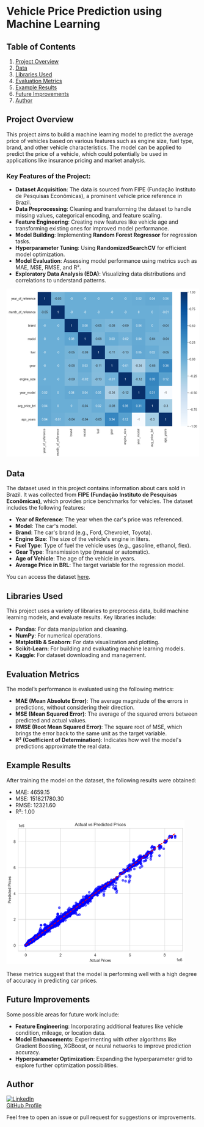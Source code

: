 # Vehicle Price Prediction using Machine Learning

## Table of Contents
1. [Project Overview](#project-overview)
2. [Data](#data)
3. [Libraries Used](#libraries-used)
4. [Evaluation Metrics](#evaluation-metrics)
5. [Example Results](#example-results)
6. [Future Improvements](#future-improvements)
7. [Author](#author)

## Project Overview

This project aims to build a machine learning model to predict the average price of vehicles based on various features such as engine size, fuel type, brand, and other vehicle characteristics. The model can be applied to predict the price of a vehicle, which could potentially be used in applications like insurance pricing and market analysis.

### Key Features of the Project:
- **Dataset Acquisition**: The data is sourced from FIPE (Fundação Instituto de Pesquisas Econômicas), a prominent vehicle price reference in Brazil.
- **Data Preprocessing**: Cleaning and transforming the dataset to handle missing values, categorical encoding, and feature scaling.
- **Feature Engineering**: Creating new features like vehicle age and transforming existing ones for improved model performance.
- **Model Building**: Implementing **Random Forest Regressor** for regression tasks.
- **Hyperparameter Tuning**: Using **RandomizedSearchCV** for efficient model optimization.
- **Model Evaluation**: Assessing model performance using metrics such as MAE, MSE, RMSE, and R².
- **Exploratory Data Analysis (EDA)**: Visualizing data distributions and correlations to understand patterns.

![EDA Example](Images/Heatmap.png)

## Data

The dataset used in this project contains information about cars sold in Brazil. It was collected from **FIPE (Fundação Instituto de Pesquisas Econômicas)**, which provides price benchmarks for vehicles. The dataset includes the following features:

- **Year of Reference**: The year when the car's price was referenced.
- **Model**: The car's model.
- **Brand**: The car's brand (e.g., Ford, Chevrolet, Toyota).
- **Engine Size**: The size of the vehicle's engine in liters.
- **Fuel Type**: Type of fuel the vehicle uses (e.g., gasoline, ethanol, flex).
- **Gear Type**: Transmission type (manual or automatic).
- **Age of Vehicle**: The age of the vehicle in years.
- **Average Price in BRL**: The target variable for the regression model.

You can access the dataset [here](https://www.kaggle.com/datasets/vagnerbessa/average-car-prices-bazil/data).

## Libraries Used

This project uses a variety of libraries to preprocess data, build machine learning models, and evaluate results. Key libraries include:

- **Pandas**: For data manipulation and cleaning.
- **NumPy**: For numerical operations.
- **Matplotlib & Seaborn**: For data visualization and plotting.
- **Scikit-Learn**: For building and evaluating machine learning models.
- **Kaggle**: For dataset downloading and management.

## Evaluation Metrics

The model’s performance is evaluated using the following metrics:

- **MAE (Mean Absolute Error)**: The average magnitude of the errors in predictions, without considering their direction.
- **MSE (Mean Squared Error)**: The average of the squared errors between predicted and actual values.
- **RMSE (Root Mean Squared Error)**: The square root of MSE, which brings the error back to the same unit as the target variable.
- **R² (Coefficient of Determination)**: Indicates how well the model's predictions approximate the real data.

## Example Results

After training the model on the dataset, the following results were obtained:
- MAE: 4659.15
- MSE: 151821780.30
- RMSE: 12321.60
- R²: 1.00

![Model Result](Images/Result.png)

These metrics suggest that the model is performing well with a high degree of accuracy in predicting car prices.

## Future Improvements

Some possible areas for future work include:

- **Feature Engineering**: Incorporating additional features like vehicle condition, mileage, or location data.
- **Model Enhancements**: Experimenting with other algorithms like Gradient Boosting, XGBoost, or neural networks to improve prediction accuracy.
- **Hyperparameter Optimization**: Expanding the hyperparameter grid to explore further optimization possibilities.

## Author

[![LinkedIn](https://upload.wikimedia.org/wikipedia/commons/e/e9/Linkedin_icon.svg)](https://www.linkedin.com/in/gustavo-maldonado-saffiotti)  
[GitHub Profile](https://github.com/Gustavo-Saffiotti)

Feel free to open an issue or pull request for suggestions or improvements.
